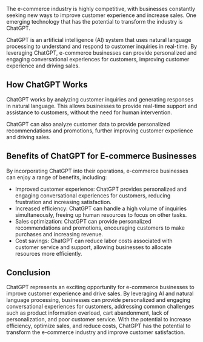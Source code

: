 
The e-commerce industry is highly competitive, with businesses constantly seeking new ways to improve customer experience and increase sales. One emerging technology that has the potential to transform the industry is ChatGPT.

ChatGPT is an artificial intelligence (AI) system that uses natural language processing to understand and respond to customer inquiries in real-time. By leveraging ChatGPT, e-commerce businesses can provide personalized and engaging conversational experiences for customers, improving customer experience and driving sales.

How ChatGPT Works
-----------------

ChatGPT works by analyzing customer inquiries and generating responses in natural language. This allows businesses to provide real-time support and assistance to customers, without the need for human intervention.

ChatGPT can also analyze customer data to provide personalized recommendations and promotions, further improving customer experience and driving sales.

Benefits of ChatGPT for E-commerce Businesses
---------------------------------------------

By incorporating ChatGPT into their operations, e-commerce businesses can enjoy a range of benefits, including:

* Improved customer experience: ChatGPT provides personalized and engaging conversational experiences for customers, reducing frustration and increasing satisfaction.
* Increased efficiency: ChatGPT can handle a high volume of inquiries simultaneously, freeing up human resources to focus on other tasks.
* Sales optimization: ChatGPT can provide personalized recommendations and promotions, encouraging customers to make purchases and increasing revenue.
* Cost savings: ChatGPT can reduce labor costs associated with customer service and support, allowing businesses to allocate resources more efficiently.

Conclusion
----------

ChatGPT represents an exciting opportunity for e-commerce businesses to improve customer experience and drive sales. By leveraging AI and natural language processing, businesses can provide personalized and engaging conversational experiences for customers, addressing common challenges such as product information overload, cart abandonment, lack of personalization, and poor customer service. With the potential to increase efficiency, optimize sales, and reduce costs, ChatGPT has the potential to transform the e-commerce industry and improve customer satisfaction.
